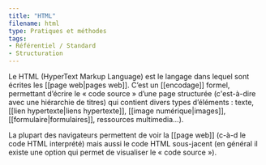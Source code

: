 ```yaml
---
title: "HTML"
filename: html
type: Pratiques et méthodes
tags:
- Référentiel / Standard
- Structuration
---
```


Le HTML (HyperText Markup Language) est le langage dans lequel sont écrites les [[page web|pages web]]. C’est un [[encodage]] formel, permettant d’écrire le « code source » d’une page structurée (c'est-à-dire avec une hiérarchie de titres) qui contient divers types d’éléments : texte, [[lien hypertexte|liens hypertexte]], [[image numérique|images]], [[formulaire|formulaires]], ressources multimedia…).

La plupart des navigateurs permettent de voir la [[page web]] (c-à-d le code HTML interprété) mais aussi le code HTML sous-jacent (en général il existe une option qui permet de visualiser le « code source »).

